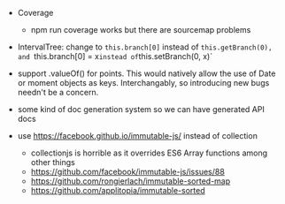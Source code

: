 - Coverage

    - npm run coverage works but there are sourcemap problems

- IntervalTree: change to `this.branch[0]` instead of `this.getBranch(0), and
`this.branch[0] = x` instead of `this.setBranch(0, x)`

- support .valueOf() for points. This would natively allow the use of Date
or moment objects as keys. Interchangably, so introducing new bugs needn't be
a concern.

- some kind of doc generation system so we can have generated API docs

- use https://facebook.github.io/immutable-js/ instead of collection
  - collectionjs is horrible as it overrides ES6 Array functions among
    other things
  - https://github.com/facebook/immutable-js/issues/88
  - https://github.com/rongierlach/immutable-sorted-map
  - https://github.com/applitopia/immutable-sorted
